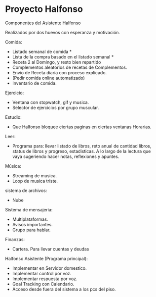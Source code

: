 # Proyecto Halfonso
Componentes del Asistente Halfonso

Realizados por dos huevos con esperanza y motivación.

Comida:
- Listado semanal de comida *
- Lista de la compra basado en el listado semanal *
- Receta 2 al Domingo, y resto bien repartido
- Complementos aleatorios de recetas de Complementos.
- Envio de Receta diaria con proceso explicado.
- (Pedir comida online automatizado)
- Inventario de comida.


Ejercicio:
- Ventana con stopwatch, gif y musica.
- Selector de ejercicios por grupo muscular.


Estudio:
- Que Halfonso bloquee ciertas paginas en ciertas ventanas Horarias.


Leer:
- Programa para: llevar listado de libros, reto anual de cantidad libros, status de libros y progreso, estadisticas. A lo largo de la lectura que vaya sugeriendo hacer notas, reflexiones y apuntes.


Música:
- Streaming de musica.
- Loop de musica triste.


sistema de archivos:
- Nube 


Sistema de mensajeria:
- Multiplataformas.
- Avisos importantes.
- Grupo para hablar.


Finanzas:
- Cartera. Para llevar cuentas y deudas


Halfonso Asistente (Programa principal):
- Implementar en Servidor domestico.
- Implementar control por voz.
- Implementar respuesta por voz.
- Goal Tracking con Calendario.
- Acceso desde fuera del sistema a los pcs del piso.




